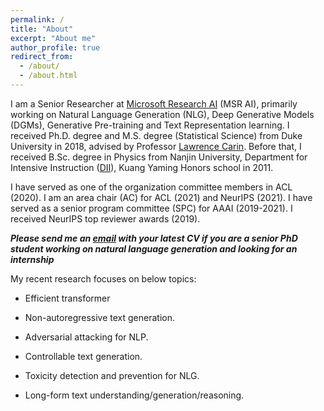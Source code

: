 ```yaml
---
permalink: /
title: "About"
excerpt: "About me"
author_profile: true
redirect_from: 
  - /about/
  - /about.html
---
```


I am a Senior Researcher at [Microsoft Research AI](https://www.microsoft.com/en-us/research/group/natural-language-processing/) (MSR AI), primarily working on Natural Language Generation (NLG), Deep Generative Models (DGMs), Generative Pre-training and Text Representation learning. I received Ph.D. degree and M.S. degree (Statistical Science) from Duke University in 2018, advised by Professor [Lawrence Carin](http://people.ee.duke.edu/~lcarin/). Before that, I received B.Sc. degree in Physics from Nanjin University, Department for Intensive Instruction ([DII](http://dii.nju.edu.cn/kuangym/?lang=en)), Kuang Yaming Honors school in 2011.

I have served as one of the organization committee members in ACL (2020). I am an area chair (AC) for ACL (2021) and NeurIPS (2021). I have served as a senior program committee (SPC) for AAAI (2019-2021). I received NeurIPS top reviewer awards (2019). 

***Please send me an [email](mailto:yizzhang@microsoft.com) with your latest CV if you are a senior PhD student working on natural language generation and looking for an internship***

My recent research focuses on below topics:

- Efficient transformer

- Non-autoregressive text generation.

- Adversarial attacking for NLP. 

- Controllable text generation.

- Toxicity detection and prevention for NLG. 

- Long-form text understanding/generation/reasoning.




